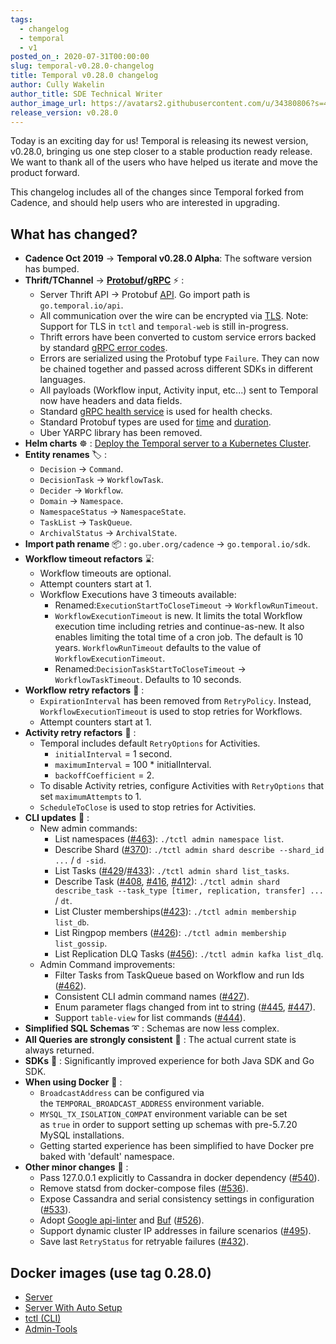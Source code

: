 ```yaml
---
tags:
  - changelog
  - temporal
  - v1
posted_on_: 2020-07-31T00:00:00
slug: temporal-v0.28.0-changelog
title: Temporal v0.28.0 changelog
author: Cully Wakelin
author_title: SDE Technical Writer
author_image_url: https://avatars2.githubusercontent.com/u/34380806?s=400&u=5cd38b5e4416a5d10cdf9ebd386eec1d02f0b067&v=4
release_version: v0.28.0
---
```


<!--truncate-->

Today is an exciting day for us! Temporal is releasing its newest version, v0.28.0, bringing us one step closer to a stable production ready release. We want to thank all of the users who have helped us iterate and move the product forward.

This changelog includes all of the changes since Temporal forked from Cadence, and should help users who are interested in upgrading.

## What has changed?

- **Cadence Oct 2019** → **Temporal v0.28.0 Alpha**: The software version has bumped.
- **Thrift/TChannel** → **[Protobuf](https://developers.google.com/protocol-buffers)/[gRPC](https://grpc.io/)** ⚡ :
  - Server Thrift API → Protobuf [API](https://github.com/temporalio/api). Go import path is `go.temporal.io/api`.
  - All communication over the wire can be encrypted via [TLS](/server/configuration/#tls). Note: Support for TLS in `tctl` and `temporal-web` is still in-progress.
  - Thrift errors have been converted to custom service errors backed by standard [gRPC error codes](https://pkg.go.dev/google.golang.org/grpc/codes).
  - Errors are serialized using the Protobuf type `Failure`. They can now be chained together and passed across different SDKs in different languages.
  - All payloads (Workflow input, Activity input, etc...) sent to Temporal now have headers and data fields.
  - Standard [gRPC health service](https://github.com/grpc/grpc/blob/master/doc/health-checking.md) is used for health checks.
  - Standard Protobuf types are used for [time](https://developers.google.com/protocol-buffers/docs/reference/google.protobuf#timestamp) and [duration](https://developers.google.com/protocol-buffers/docs/reference/google.protobuf#google.protobuf.Duration).
  - Uber YARPC library has been removed.
- **Helm charts** ☸️ : [Deploy the Temporal server to a Kubernetes Cluster](https://github.com/temporalio/helm-charts).
- **Entity renames** 🏷️ :
  - `Decision` → `Command`.
  - `DecisionTask` → `WorkflowTask`.
  - `Decider` → `Workflow`.
  - `Domain` → `Namespace`.
  - `NamespaceStatus` → `NamespaceState`.
  - `TaskList` → `TaskQueue`.
  - `ArchivalStatus` → `ArchivalState`.
- **Import path rename** 📦 : `go.uber.org/cadence` → `go.temporal.io/sdk`.
- **Workflow timeout refactors** ⌛:
  - Workflow timeouts are optional.
  - Attempt counters start at 1.
  - Workflow Executions have 3 timeouts available:
    - Renamed:`ExecutionStartToCloseTimeout` → `WorkflowRunTimeout`.
    - `WorkflowExecutionTimeout` is new. It limits the total Workflow execution time including retries and continue-as-new. It also enables limiting the total time of a cron job. The default is 10 years. `WorkflowRunTimeout` defaults to the value of `WorkflowExecutionTimeout`.
    - Renamed:`DecisionTaskStartToCloseTimeout` → `WorkflowTaskTimeout`. Defaults to 10 seconds.
- **Workflow retry refactors** 🔁 :
  - `ExpirationInterval` has been removed from `RetryPolicy`. Instead, `WorkflowExecutionTimeout` is used to stop retries for Workflows.
  - Attempt counters start at 1.
- **Activity retry refactors** 🔁 :
  - Temporal includes default `RetryOptions` for Activities.
    - `initialInterval` = 1 second.
    - `maximumInterval` = 100 \* initialInterval.
    - `backoffCoefficient` = 2.
  - To disable Activity retries, configure Activities with `RetryOptions` that set `maximumAttempts` to 1.
  - `ScheduleToClose` is used to stop retries for Activities.
- **CLI updates** 🧰 :
  - New admin commands:
    - List namespaces ([#463](https://github.com/temporalio/temporal/pull/463)): `./tctl admin namespace list`.
    - Describe Shard ([#370](https://github.com/temporalio/temporal/pull/370)): `./tctl admin shard describe --shard_id ...` / `d -sid`.
    - List Tasks ([#429](https://github.com/temporalio/temporal/pull/429)/[#433](https://github.com/temporalio/temporal/pull/433)): `./tctl admin shard list_tasks`.
    - Describe Task ([#408](https://github.com/temporalio/temporal/pull/408), [#416](https://github.com/temporalio/temporal/pull/416), [#412](https://github.com/temporalio/temporal/pull/412)): `./tctl admin shard describe_task --task_type [timer, replication, transfer] ...` / `dt`.
    - List Cluster memberships([#423](https://github.com/temporalio/temporal/pull/423/files)): `./tctl admin membership list_db`.
    - List Ringpop members ([#426](https://github.com/temporalio/temporal/pull/426)): `./tctl admin membership list_gossip`.
    - List Replication DLQ Tasks ([#456](https://github.com/temporalio/temporal/pull/456)): `./tctl admin kafka list_dlq`.
  - Admin Command improvements:
    - Filter Tasks from TaskQueue based on Workflow and run Ids ([#462](https://github.com/temporalio/temporal/pull/462)).
    - Consistent CLI admin command names ([#427](https://github.com/temporalio/temporal/pull/427)).
    - Enum parameter flags changed from int to string ([#445](https://github.com/temporalio/temporal/pull/445), [#447](https://github.com/temporalio/temporal/pull/447)).
    - Support `table-view` for list commands ([#444](https://github.com/temporalio/temporal/pull/444)).
- **Simplified SQL Schemas** ➰ : Schemas are now less complex.
- **All Queries are strongly consistent** 🔎 : The actual current state is always returned.
- **SDKs** 🔌 : Significantly improved experience for both Java SDK and Go SDK.
- **When using Docker** 🐳 :
  - `BroadcastAddress` can be configured via the `TEMPORAL_BROADCAST_ADDRESS` environment variable.
  - `MYSQL_TX_ISOLATION_COMPAT` environment variable can be set as `true` in order to support setting up schemas with pre-5.7.20 MySQL installations.
  - Getting started experience has been simplified to have Docker pre baked with 'default' namespace.
- **Other minor changes** 🔹 :
  - Pass 127.0.0.1 explicitly to Cassandra in docker dependency ([#540](https://github.com/temporalio/temporal/pull/540)).
  - Remove statsd from docker-compose files ([#536](https://github.com/temporalio/temporal/pull/536)).
  - Expose Cassandra and serial consistency settings in configuration ([#533](https://github.com/temporalio/temporal/pull/533)).
  - Adopt [Google api-linter](https://linter.aip.dev/) and [Buf](https://buf.build/) ([#526](https://github.com/temporalio/temporal/pull/526)).
  - Support dynamic cluster IP addresses in failure scenarios ([#495](https://github.com/temporalio/temporal/pull/495)).
  - Save last `RetryStatus` for retryable failures ([#432](https://github.com/temporalio/temporal/pull/432)).

## **Docker images (use tag 0.28.0)**

- [Server](https://hub.docker.com/repository/docker/temporalio/server)
- [Server With Auto Setup](https://hub.docker.com/repository/docker/temporalio/auto-setup)
- [tctl (CLI)](https://hub.docker.com/repository/docker/temporalio/tctl)
- [Admin-Tools](https://hub.docker.com/repository/docker/temporalio/admin-tools)
